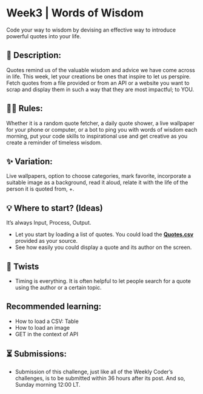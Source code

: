 # Week3 | Words of Wisdom
Code your way to wisdom by devising an effective way to introduce powerful quotes into your life.

## 📃 Description:
Quotes remind us of the valuable wisdom and advice we have come across in life. This week, let your creations be ones that inspire to let us perspire. Fetch quotes from a file provided or from an API or a website you want to scrap and display them in such a way that they are most impactful; to YOU.

## 👩‍⚖️ Rules:
Whether it is a random quote fetcher, a daily quote shower, a live wallpaper for your phone or computer, or a bot to ping you with words of wisdom each morning, put your code skills to inspirational use and get creative as you create a reminder of timeless wisdom.

## ✨ Variation:
Live wallpapers, option to choose categories, mark favorite, incorporate a suitable image as a background, read it aloud, relate it with the life of the person it is quoted from, +.

## 💡 Where to start? (Ideas)
It’s always Input, Process, Output.
- Let you start by loading a list of quotes. You could load the **[Quotes.csv](https://github.com/WeeklyCoder/Week3/blob/main/Quotes.csv)** provided as your source.
- See how easily you could display a quote and its author on the screen.

## 🥨 Twists
- Timing is everything. It is often helpful to let people search for a quote using the author or a certain topic.

## Recommended learning:
- How to load a CSV: Table
- How to load an image
- GET in the context of API

## ⏳ Submissions:
- Submission of this challenge, just like all of the Weekly Coder’s challenges, is to be submitted within 36 hours after its post. And so, Sunday morning 12:00 LT.
